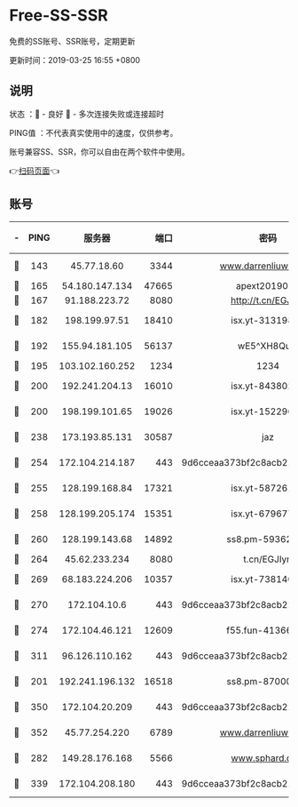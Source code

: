 # Free-SS-SSR

免费的SS账号、SSR账号，定期更新

更新时间：2019-03-25 16:55 +0800

## 说明

状态     ：🙂 - 良好 🙁 - 多次连接失败或连接超时

PING值   ：不代表真实使用中的速度，仅供参考。

账号兼容SS、SSR，你可以自由在两个软件中使用。

👉[扫码页面](https://liesauer.github.io/Free-SS-SSR/)👈

## 账号

|-|PING|服务器|端口|密码|加密方式|区域|
|:----:|:----:|:-----:|-----:|:----:|:----:|:----:|
|🙂|143|45.77.18.60|3344|www.darrenliuwei.com|aes-256-cfb|JP|
|🙂|165|54.180.147.134|47665|apext2019001|chacha20|KR|
|🙂|167|91.188.223.72|8080|http://t.cn/EGJIyrl|rc4-md5|RU|
|🙂|182|198.199.97.51|18410|isx.yt-31319888|aes-256-cfb|US|
|🙂|192|155.94.181.105|56137|wE5^XH8Quw|aes-256-cfb|US|
|🙂|195|103.102.160.252|1234|1234|rc4-md5|JP|
|🙂|200|192.241.204.13|16010|isx.yt-84380277|aes-256-cfb|US|
|🙂|200|198.199.101.65|19026|isx.yt-15229699|aes-256-cfb|US|
|🙂|238|173.193.85.131|30587|jaz|aes-256-cfb|US|
|🙂|254|172.104.214.187|443|9d6cceaa373bf2c8acb22e60b6a58be6|aes-256-cfb|US|
|🙂|255|128.199.168.84|17321|isx.yt-58726125|aes-256-cfb|SG|
|🙂|258|128.199.205.174|15351|isx.yt-67967792|aes-256-cfb|SG|
|🙂|260|128.199.143.68|14892|ss8.pm-59362021|aes-256-cfb|SG|
|🙂|264|45.62.233.234|8080|t.cn/EGJIyrl|rc4-md5|CA|
|🙂|269|68.183.224.206|10357|isx.yt-73814044|aes-256-cfb|SG|
|🙂|270|172.104.10.6|443|9d6cceaa373bf2c8acb22e60b6a58be6|aes-256-cfb|US|
|🙂|274|172.104.46.121|12609|f55.fun-41366697|aes-256-cfb|SG|
|🙂|311|96.126.110.162|443|9d6cceaa373bf2c8acb22e60b6a58be6|aes-256-cfb|US|
|🙂|201|192.241.196.132|16518|ss8.pm-87000545|aes-256-cfb|US|
|🙂|350|172.104.20.209|443|9d6cceaa373bf2c8acb22e60b6a58be6|aes-256-cfb|US|
|🙂|352|45.77.254.220|6789|www.darrenliuwei.com|aes-256-cfb|SG|
|🙁|282|149.28.176.168|5566|www.sphard.com|aes-256-cfb|AU|
|🙁|339|172.104.208.180|443|9d6cceaa373bf2c8acb22e60b6a58be6|aes-256-cfb|US|

